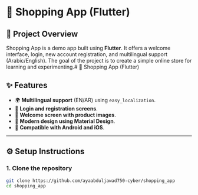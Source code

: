 # 👜 Shopping App (Flutter)

## 📌 Project Overview
Shopping App is a demo app built using **Flutter**.
It offers a welcome interface, login, new account registration, and multilingual support (Arabic/English).
The goal of the project is to create a simple online store for learning and experimenting.# 👜 Shopping App (Flutter)


## ✨ Features
- 🌍 **Multilingual support** (EN/AR) using `easy_localization`.
- 👤 **Login and registration screens**.
- 🛒 **Welcome screen with product images**.
- 🎨 **Modern design using Material Design**.
- 📱 **Compatible with Android and iOS**.

---

## ⚙️ Setup Instructions

### 1. Clone the repository
```bash
git clone https://github.com/ayaabduljawad750-cyber/shopping_app
cd shopping_app
